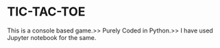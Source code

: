 # TIC-TAC-TOE
This is a console based game.>>
Purely Coded in Python.>>
I have used Jupyter notebook for the same.
